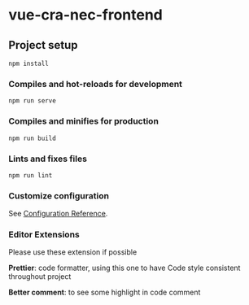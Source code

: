# vue-cra-nec-frontend

## Project setup

```
npm install
```

### Compiles and hot-reloads for development

```
npm run serve
```

### Compiles and minifies for production

```
npm run build
```

### Lints and fixes files

```
npm run lint
```

### Customize configuration

See [Configuration Reference](https://cli.vuejs.org/config/).

### Editor Extensions

Please use these extension if possible

**Prettier**: code formatter, using this one to have Code style consistent throughout project

**Better comment**: to see some highlight in code comment
